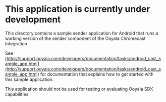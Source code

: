 # This application is currently under development
This directory contains a sample sender application for Android that runs a working version of the sender component of the Ooyala Chromecast Integration.

See [http://support.ooyala.com/developers/documentation/tasks/android_cast_sample_app.html](http://support.ooyala.com/developers/documentation/tasks/android_cast_sample_app.html) for documentation that explains how to get started with this sample application.

This application should not be used for testing or evaluating Ooyala SDK capabilities.
